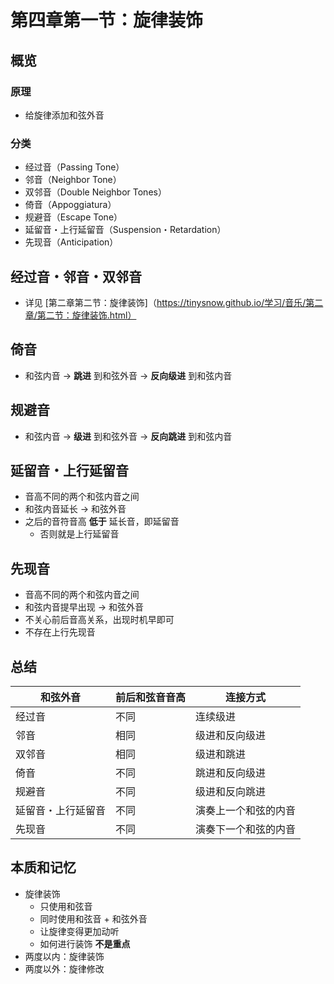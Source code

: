 # 第四章第一节：旋律装饰

## 概览

### 原理

- 给旋律添加和弦外音

### 分类

- 经过音（Passing Tone）
- 邻音（Neighbor Tone）
- 双邻音（Double Neighbor Tones）
- 倚音（Appoggiatura）
- 规避音（Escape Tone）
- 延留音・上行延留音（Suspension・Retardation）
- 先现音（Anticipation）

## 经过音・邻音・双邻音

- 详见 [第二章第二节：旋律装饰]（https://tinysnow.github.io/学习/音乐/第二章/第二节：旋律装饰.html）

## 倚音

- 和弦内音 -> **跳进** 到和弦外音 -> **反向级进** 到和弦内音

## 规避音

- 和弦内音 -> **级进** 到和弦外音 -> **反向跳进** 到和弦内音

## 延留音・上行延留音

- 音高不同的两个和弦内音之间
- 和弦内音延长 -> 和弦外音
- 之后的音符音高 **低于** 延长音，即延留音
  - 否则就是上行延留音

## 先现音

- 音高不同的两个和弦内音之间
- 和弦内音提早出现 -> 和弦外音
- 不关心前后音高关系，出现时机早即可
- 不存在上行先现音

## 总结

| 和弦外音           | 前后和弦音音高 | 连接方式             |
| ------------------ | -------------- | -------------------- |
| 经过音             | 不同           | 连续级进             |
| 邻音               | 相同           | 级进和反向级进       |
| 双邻音             | 相同           | 级进和跳进           |
| 倚音               | 不同           | 跳进和反向级进       |
| 规避音             | 不同           | 级进和反向跳进       |
| 延留音・上行延留音 | 不同           | 演奏上一个和弦的内音 |
| 先现音             | 不同           | 演奏下一个和弦的内音 |

## 本质和记忆

- 旋律装饰
  - 只使用和弦音
  - 同时使用和弦音 + 和弦外音
  - 让旋律变得更加动听
  - 如何进行装饰 **不是重点**
- 两度以内：旋律装饰
- 两度以外：旋律修改
